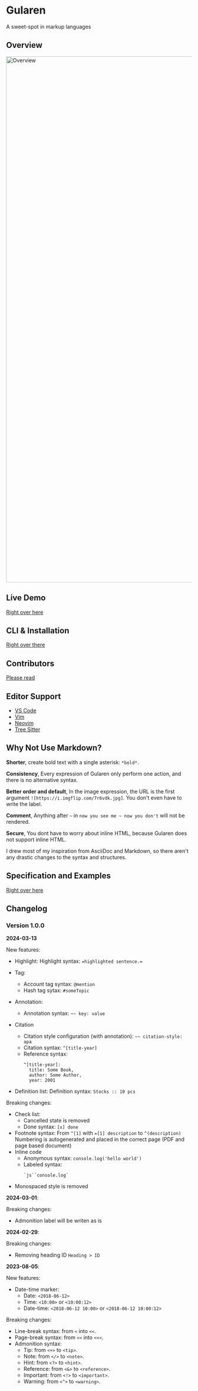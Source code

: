 # Gularen
A sweet-spot in markup languages

## Overview

<img width="1423" alt="Overview" src="https://github.com/noorwachid/gularen/assets/42460975/0cd74172-1790-4e01-9227-29e7dc20dbb9">

## Live Demo
[Right over here](https://noorwach.id/gularen-editor/)

## CLI & Installation
[Right over there](cli/readme.md)

## Contributors
[Please read](contributor.md)

## Editor Support
- [VS Code](https://marketplace.visualstudio.com/items?itemName=nwachid.gularen)
- [Vim](https://github.com/noorwachid/vim-gularen)
- [Neovim](https://github.com/noorwachid/nvim-gularen)
- [Tree Sitter](https://github.com/noorwachid/tree-sitter-gularen)

## Why Not Use Markdown?
**Shorter**, create bold text with a single asterisk: `*bold*`.

**Consistency**, Every expression of Gularen only perform one action, and there is no alternative syntax.

**Better order and default**, In the image expression, the URL is the first argument `![https://i.imgflip.com/7r6vdk.jpg]`. You don't even have to write the label.

**Comment**, Anything after `~` in `now you see me ~ now you don't` will not be rendered.

**Secure**, You dont have to worry about inline HTML, because Gularen does not support inline HTML.

I drew most of my inspiration from AsciiDoc and Markdown, so there aren't any drastic changes to the syntax and structures.

## Specification and Examples
[Right over here](spec.md)

## Changelog
### Version 1.0.0
**2024-03-13**

New features:
- Highlight:
  Highlight syntax: `=highlighted sentence.=`

- Tag:
  - Account tag syntax: `@mention`
  - Hash tag sytax: `#someTopic`

- Annotation:
  - Annotation syntax: `~~ key: value`

- Citation
  - Citation style configuration (with annotation): `~~ citation-style: apa`
  - Citation syntax: `^[title-year]`
  - Reference syntax: 
    ```
    ^[title-year]:
      title: Some Book,
      author: Some Author,
      year: 2001
    ```
- Definition list:
  Definition syntax: `Stocks :: 10 pcs`

Breaking changes:
- Check list:
  - Cancelled state is removed
  - Done syntax: `[x] done`
- Footnote syntax:
  From `^[1]` with `=[1] description` to `^(description)`
  Numbering is autogenerated and placed in the correct page (PDF and page based document)
- Inline code
  - Anonymous syntax: `console.log('hello world')`
  - Labeled syntax:
    ```
    `js``console.log`
    ```
- Monospaced style is removed

**2024-03-01**:

Breaking changes:
- Admonition label will be writen as is

**2024-02-29**:

Breaking changes:
- Removing heading ID `Heading > ID`

**2023-08-05**:

New features:
- Date-time marker:
    - Date: `<2018-06-12>`
    - Time: `<10:00>` or `<10:00:12>`
    - Date-time: `<2018-06-12 10:00>` or `<2018-06-12 10:00:12>`

Breaking changes:
- Line-break syntax: from `<` into `<<`.
- Page-break syntax: from `<<` into `<<<`.
- Admonition syntax:
    - Tip: from `<+>` to `<tip>`.
    - Note: from `</>` to `<note>`.
    - Hint: from `<?>` to `<hint>`.
    - Reference: from `<&>` to `<reference>`.
    - Important: from `<!>` to `<important>`.
    - Warning: from `<^>` to `<warning>`.


